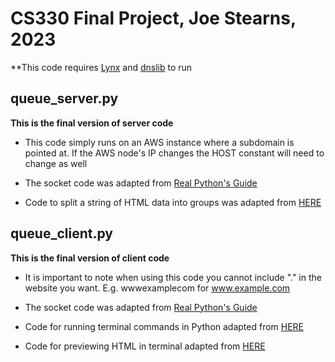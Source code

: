 # CS330 Final Project, Joe Stearns, 2023
**This code requires [Lynx](https://github.com/ThomasDickey/lynx-snapshots) and [dnslib](https://pypi.org/project/dnslib/) to run

## queue_server.py
**This is the final version of server code**

- This code simply runs on an AWS instance where a subdomain is pointed at. If the AWS node's IP changes the HOST constant will need to change as well

- The socket code was adapted from [Real Python's Guide](https://realpython.com/python-sockets/#echo-server)
- Code to split a string of HTML data into groups was adapted from [HERE](https://stackoverflow.com/questions/43982938/split-string-into-groups-of-3-characters)

## queue_client.py
**This is the final version of client code**

- It is important to note when using this code you cannot include "." in the website you want. E.g. wwwexamplecom for www.example.com

- The socket code was adapted from [Real Python's Guide](https://realpython.com/python-sockets/#echo-client)
- Code for running terminal commands in Python adapted from [HERE](https://stackoverflow.com/questions/3730964/python-script-execute-commands-in-terminal)
- Code for previewing HTML in terminal adapted from [HERE](https://askubuntu.com/questions/58416/how-can-i-preview-html-documents-from-the-command-line)
